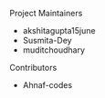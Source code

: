 Project Maintainers

- akshitagupta15june
- Susmita-Dey
- muditchoudhary

Contributors

- Ahnaf-codes
